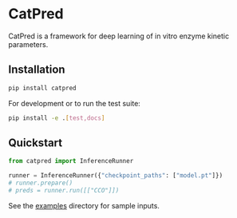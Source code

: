 # CatPred

CatPred is a framework for deep learning of in vitro enzyme kinetic parameters.

## Installation

```bash
pip install catpred
```

For development or to run the test suite:

```bash
pip install -e .[test,docs]
```

## Quickstart

```python
from catpred import InferenceRunner

runner = InferenceRunner({"checkpoint_paths": ["model.pt"]})
# runner.prepare()
# preds = runner.run([["CCO"]])
```

See the [examples](example/) directory for sample inputs.
